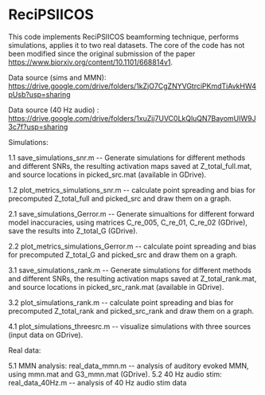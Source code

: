 # ReciPSIICOS

This code implements ReciPSIICOS beamforming technique, performs simulations, applies it to two real datasets. The core of the code has not been modified 
since the original submission of the paper https://www.biorxiv.org/content/10.1101/668814v1. 

Data source (sims and MMN): https://drive.google.com/drive/folders/1kZjO7CgZNYVGtrciPKmdTiAvkHW4pUsb?usp=sharing

Data source (40 Hz audio) : https://drive.google.com/drive/folders/1xuZjj7UVC0LkQluQN7BayomUIW9J3c7f?usp=sharing

Simulations:

1.1 save_simulations_snr.m -- Generate simulations for different methods and different SNRs, the resulting activation maps saved at Z_total_full.mat, and source locations in picked_src.mat (available in GDrive).
	
1.2 plot_metrics_simulations_snr.m -- calculate point spreading and bias for precomputed Z_total_full and picked_src and draw them on a graph.

2.1 save_simulations_Gerror.m -- Generate simualtions for different forward model inaccuracies, using matrices C_re_005, C_re_01, C_re_02 (GDrive), save the results into Z_total_G (GDrive).
	
2.2 plot_metrics_simulations_Gerror.m -- calculate point spreading and bias for precomputed Z_total_G and picked_src and draw them on a graph.

3.1 save_simulations_rank.m -- Generate simulations for different methods and different SNRs, the resulting activation maps saved at Z_total_rank.mat, and source locations in picked_src_rank.mat (available in GDrive).
	
3.2 plot_simulations_rank.m -- calculate point spreading and bias for precomputed Z_total_rank and picked_src_rank and draw them on a graph.

4.1 plot_simulations_threesrc.m -- visualize simulations with three sources (input data on GDrive).

Real data:

5.1 MMN analysis: real_data_mmn.m -- analysis of auditory evoked MMN, using mmn.mat and G3_mmn.mat (GDrive).
5.2 40 Hz audio stim: real_data_40Hz.m -- analysis of 40 Hz audio stim data
